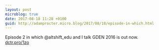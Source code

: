 ```yaml
---
layout: post
microblog: true
date: 2017-08-18 11:28 +0100
guid: http://adamprocter.micro.blog/2017/08/18/episode-in-which.html
---
```

Episode 2 in which @altshift_edu and I talk GDEN 2016 is out now. [dctr.pro/1zo](http://dctr.pro/1zo)
